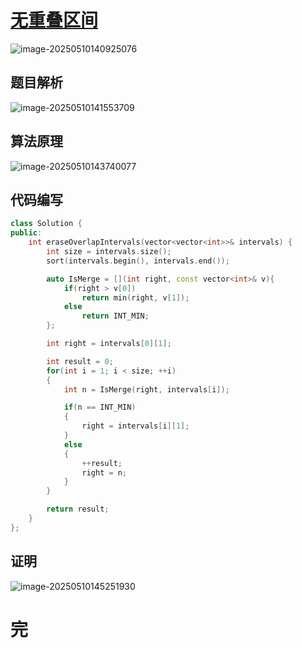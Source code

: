 # [无重叠区间](https://leetcode.cn/problems/non-overlapping-intervals/)

![image-20250510140925076](https://md-wind.oss-cn-nanjing.aliyuncs.com/md/20250510140925135.png)

## 题目解析

![image-20250510141553709](https://md-wind.oss-cn-nanjing.aliyuncs.com/md/20250510141553752.png)

## 算法原理

![image-20250510143740077](https://md-wind.oss-cn-nanjing.aliyuncs.com/md/20250510143740251.png)

## 代码编写

```cpp
class Solution {
public:
    int eraseOverlapIntervals(vector<vector<int>>& intervals) {
        int size = intervals.size();
        sort(intervals.begin(), intervals.end());

        auto IsMerge = [](int right, const vector<int>& v){
            if(right > v[0])
                return min(right, v[1]);
            else
                return INT_MIN;
        };

        int right = intervals[0][1];

        int result = 0;
        for(int i = 1; i < size; ++i)
        {
            int n = IsMerge(right, intervals[i]);

            if(n == INT_MIN)
            {
                right = intervals[i][1];
            }
            else
            {
                ++result;
                right = n;
            }
        }

        return result;
    }
};
```

## 证明

![image-20250510145251930](https://md-wind.oss-cn-nanjing.aliyuncs.com/md/20250510145252121.png)

# 完